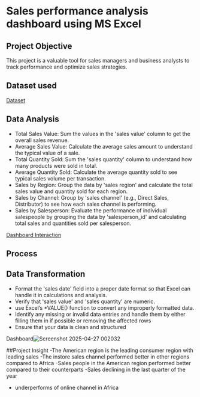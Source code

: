# Sales performance analysis dashboard using MS Excel
## Project Objective
This project is a valuable tool for sales managers and business analysts to track performance and optimize sales strategies.
## Dataset used
[Dataset](https://github.com/sammylamuel/Sales-Performance-Analysis-Dashboard/blob/main/excel%20sales%20project.xlsx)
## Data Analysis
- Total Sales Value: Sum the values in the 'sales value' column to get the overall sales revenue.
- Average Sales Value: Calculate the average sales amount to understand the typical value of a sale.
- Total Quantity Sold: Sum the 'sales quantity' column to understand how many products were sold in total.
- Average Quantity Sold: Calculate the average quantity sold to see typical sales volume per transaction.
- Sales by Region: Group the data by 'sales region' and calculate the total sales value and quantity sold for each region.
- Sales by Channel: Group by 'sales channel' (e.g., Direct Sales, Distributor) to see how each sales channel is performing.
- Sales by Salesperson: Evaluate the performance of individual salespeople by grouping the data by 'salesperson_id' and calculating total sales and quantities sold per salesperson.

  
[Dashboard Interaction](https://github.com/sammylamuel/Sales-Performance-Analysis-Dashboard/blob/main/Screenshot%202025-04-27%20002032.png)

  ## Process
## Data Transformation
- Format the 'sales date' field into a proper date format so that Excel can handle it in calculations and analysis.
- Verify that 'sales value' and 'sales quantity' are numeric.
- use Excel’s *VALUE() function to convert any improperly formatted data.
- Identify any missing or invalid data entries and handle them by either filling them in if possible or removing the affected rows
- Ensure that your data is clean and structured

  
 Dashboard![Screenshot 2025-04-27 002032](https://github.com/user-attachments/assets/4a75f09b-f4da-4eaa-8a91-18544b9943b5)

 ##Project Insight
-The American region is the leading consumer region with leading sales
-The instore sales channel performed better in other regions compared to Africa
-Sales people in the American region performed better compared to their counterparts
-Sales declining in the last quarter of the year
- underperforms of online channel in Africa






